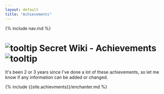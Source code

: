 ```yaml
---
layout: default
title: "Achievements"
---
```


{% include nav.md  %}

# ![tooltip]({{site.miscimages}}/walkinggrapple.gif) Secret Wiki - Achievements![tooltip]({{site.miscimages}}/walkinggrapple.gif)


It's been 2 or 3 years since I've done a lot of these achievements, so let me know if any information can be added or changed.


{% include {{site.achievments}}/enchanter.md %}
